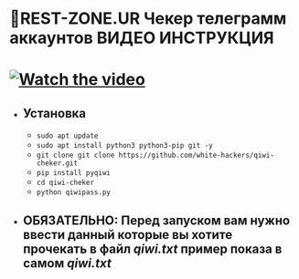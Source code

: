 🧾REST-ZONE.UR Чекер телеграмм аккаунтов
ВИДЕО ИНСТРУКЦИЯ
===================================
  [![Watch the video](https://user-images.githubusercontent.com/60303778/124953874-32bfbf80-e01e-11eb-9ffc-e182702704af.png)](https://rz-film.ru/2021-07-08%2018-01-03.mp4)
===================================
* ## Установка
  * `sudo apt update`
  * `sudo apt install python3 python3-pip git -y`
  * `git clone git clone https://github.com/white-hackers/qiwi-cheker.git`
  * `pip install pyqiwi`
  * `cd qiwi-cheker`
  * `python qiwipass.py`

* ## ОБЯЗАТЕЛЬНО: Перед запуском вам нужно ввести данный которые вы хотите прочекать в файл *qiwi.txt* пример показа в самом *qiwi.txt*
 
 
